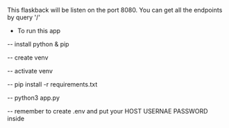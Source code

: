 This flaskback will be listen on the port 8080.
You can get all the endpoints by query '/'

- To run this app

-- install python & pip

-- create venv

-- activate venv

-- pip install -r requirements.txt

-- python3 app.py

-- remember to create .env and put your HOST USERNAE PASSWORD inside
